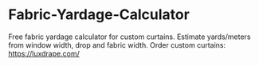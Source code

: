 # Fabric-Yardage-Calculator
Free fabric yardage calculator for custom curtains. Estimate yards/meters from window width, drop and fabric width.  Order custom curtains: https://luxdrape.com/
